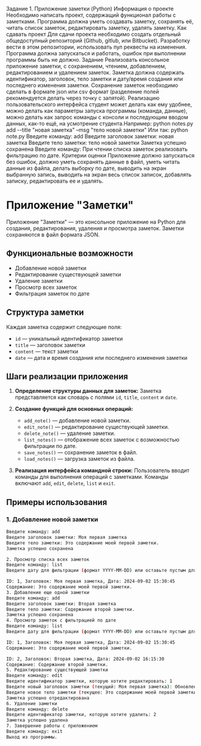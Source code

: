 Задание 1. Приложение заметки (Python)
Информация о проекте
Необходимо написать проект, содержащий функционал работы с заметками.
Программа должна уметь создавать заметку, сохранять её, читать список
заметок, редактировать заметку, удалять заметку.
Как сдавать проект
Для сдачи проекта необходимо создать отдельный общедоступный
репозиторий (Github, gitlub, или Bitbucket). Разработку вести в этом
репозитории, использовать пул реквесты на изменения. Программа должна
запускаться и работать, ошибок при выполнении программы быть не должно.
Задание
Реализовать консольное приложение заметки, с сохранением, чтением,
добавлением, редактированием и удалением заметок. Заметка должна
содержать идентификатор, заголовок, тело заметки и дату/время создания или
последнего изменения заметки. Сохранение заметок необходимо сделать в
формате json или csv формат (разделение полей рекомендуется делать через
точку с запятой). Реализацию пользовательского интерфейса студент может
делать как ему удобнее, можно делать как параметры запуска программы
(команда, данные), можно делать как запрос команды с консоли и
последующим вводом данных, как-то ещё, на усмотрение студента.Например:
python notes.py add --title "новая заметка" –msg "тело новой заметки"
Или так:
python note.py
Введите команду: add
Введите заголовок заметки: новая заметка
Введите тело заметки: тело новой заметки
Заметка успешно сохранена
Введите команду:
При чтении списка заметок реализовать фильтрацию по дате.
Критерии оценки
Приложение должно запускаться без ошибок, должно уметь сохранять данные
в файл, уметь читать данные из файла, делать выборку по дате, выводить на
экран выбранную запись, выводить на экран весь список записок, добавлять
записку, редактировать ее и удалять.

# Приложение "Заметки"

Приложение "Заметки" — это консольное приложение на Python для создания, редактирования, удаления и просмотра заметок. Заметки сохраняются в файл формата JSON.

## Функциональные возможности

- Добавление новой заметки
- Редактирование существующей заметки
- Удаление заметки
- Просмотр всех заметок
- Фильтрация заметок по дате

## Структура заметки

Каждая заметка содержит следующие поля:
- `id` — уникальный идентификатор заметки
- `title` — заголовок заметки
- `content` — текст заметки
- `date` — дата и время создания или последнего изменения заметки

## Шаги реализации приложения

1. **Определение структуры данных для заметок:** Заметка представляется как словарь с полями `id`, `title`, `content` и `date`.

2. **Создание функций для основных операций:**
   - `add_note()` — добавление новой заметки.
   - `edit_note()` — редактирование существующей заметки.
   - `delete_note()` — удаление заметки.
   - `list_notes()` — отображение всех заметок с возможностью фильтрации по дате.
   - `save_notes()` — сохранение заметок в файл.
   - `load_notes()` — загрузка заметок из файла.

3. **Реализация интерфейса командной строки:** Пользователь вводит команды для выполнения операций с заметками. Команды включают `add`, `edit`, `delete`, `list` и `exit`.

## Примеры использования

### 1. Добавление новой заметки

```bash
Введите команду: add
Введите заголовок заметки: Моя первая заметка
Введите тело заметки: Это содержание моей первой заметки.
Заметка успешно сохранена

2. Просмотр списка всех заметок
Введите команду: list
Введите дату для фильтрации (формат YYYY-MM-DD) или оставьте пустым для отображения всех заметок:

ID: 1, Заголовок: Моя первая заметка, Дата: 2024-09-02 15:30:45
Содержание: Это содержание моей первой заметки.
3. Добавление еще одной заметки
Введите команду: add
Введите заголовок заметки: Вторая заметка
Введите тело заметки: Содержание второй заметки.
Заметка успешно сохранена
4. Просмотр заметок с фильтрацией по дате
Введите команду: list
Введите дату для фильтрации (формат YYYY-MM-DD) или оставьте пустым для отображения всех заметок: 2024-09-02

ID: 1, Заголовок: Моя первая заметка, Дата: 2024-09-02 15:30:45
Содержание: Это содержание моей первой заметки.

ID: 2, Заголовок: Вторая заметка, Дата: 2024-09-02 16:15:30
Содержание: Содержание второй заметки.
5. Редактирование существующей заметки
Введите команду: edit
Введите идентификатор заметки, которую хотите редактировать: 1
Введите новый заголовок заметки (текущий: Моя первая заметка): Обновленная заметка
Введите новое тело заметки (текущее: Это содержание моей первой заметки.): Обновленное содержание заметки.
Заметка успешно отредактирована
6. Удаление заметки
Введите команду: delete
Введите идентификатор заметки, которую хотите удалить: 2
Заметка успешно удалена
7. Завершение работы с приложением
Введите команду: exit
Выход из программы.